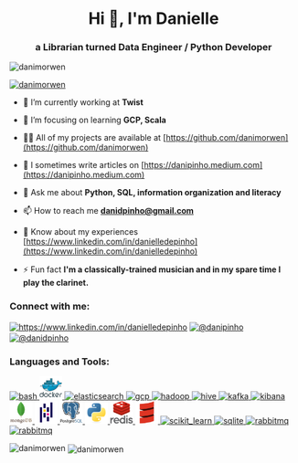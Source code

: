 <h1 align="center">Hi 👋, I'm Danielle</h1>
<h3 align="center">a Librarian turned Data Engineer / Python Developer</h3>

<p align="left"> <img src="https://komarev.com/ghpvc/?username=danimorwen&label=Profile%20views&color=0e75b6&style=flat" alt="danimorwen" /> </p>

<p align="left"> <a href="https://github.com/ryo-ma/github-profile-trophy"><img src="https://github-profile-trophy.vercel.app/?username=danimorwen" alt="danimorwen" /></a> </p>

- 🔭 I’m currently working at **Twist**

- 🌱 I’m focusing on learning **GCP, Scala**

- 👨‍💻 All of my projects are available at [https://github.com/danimorwen](https://github.com/danimorwen)

- 📝 I sometimes write articles on [https://danipinho.medium.com](https://danipinho.medium.com)

- 💬 Ask me about **Python, SQL, information organization and literacy**

- 📫 How to reach me **danidpinho@gmail.com**

- 📄 Know about my experiences [https://www.linkedin.com/in/danielledepinho](https://www.linkedin.com/in/danielledepinho)

- ⚡ Fun fact **I'm a classically-trained musician and in my spare time I play the clarinet.**

<h3 align="left">Connect with me:</h3>
<p align="left">
<a href="https://linkedin.com/in/https://www.linkedin.com/in/danielledepinho" target="blank"><img align="center" src="https://raw.githubusercontent.com/rahuldkjain/github-profile-readme-generator/master/src/images/icons/Social/linked-in-alt.svg" alt="https://www.linkedin.com/in/danielledepinho" height="30" width="40" /></a>
<a href="https://medium.com/@danipinho" target="blank"><img align="center" src="https://raw.githubusercontent.com/rahuldkjain/github-profile-readme-generator/master/src/images/icons/Social/medium.svg" alt="@danipinho" height="30" width="40" /></a>
<a href="https://www.hackerrank.com/@danidpinho" target="blank"><img align="center" src="https://raw.githubusercontent.com/rahuldkjain/github-profile-readme-generator/master/src/images/icons/Social/hackerrank.svg" alt="@danidpinho" height="30" width="40" /></a>
</p>

<h3 align="left">Languages and Tools:</h3>
<p align="left"> <a href="https://www.gnu.org/software/bash/" target="_blank" rel="noreferrer"> <img src="https://www.vectorlogo.zone/logos/gnu_bash/gnu_bash-icon.svg" alt="bash" width="40" height="40"/> </a> <a href="https://www.docker.com/" target="_blank" rel="noreferrer"> <img src="https://raw.githubusercontent.com/devicons/devicon/master/icons/docker/docker-original-wordmark.svg" alt="docker" width="40" height="40"/> </a> <a href="https://www.elastic.co" target="_blank" rel="noreferrer"> <img src="https://www.vectorlogo.zone/logos/elastic/elastic-icon.svg" alt="elasticsearch" width="40" height="40"/> </a> <a href="https://cloud.google.com" target="_blank" rel="noreferrer"> <img src="https://www.vectorlogo.zone/logos/google_cloud/google_cloud-icon.svg" alt="gcp" width="40" height="40"/> </a> <a href="https://hadoop.apache.org/" target="_blank" rel="noreferrer"> <img src="https://www.vectorlogo.zone/logos/apache_hadoop/apache_hadoop-icon.svg" alt="hadoop" width="40" height="40"/> </a> <a href="https://hive.apache.org/" target="_blank" rel="noreferrer"> <img src="https://www.vectorlogo.zone/logos/apache_hive/apache_hive-icon.svg" alt="hive" width="40" height="40"/> </a> <a href="https://kafka.apache.org/" target="_blank" rel="noreferrer"> <img src="https://www.vectorlogo.zone/logos/apache_kafka/apache_kafka-icon.svg" alt="kafka" width="40" height="40"/> </a> <a href="https://www.elastic.co/kibana" target="_blank" rel="noreferrer"> <img src="https://www.vectorlogo.zone/logos/elasticco_kibana/elasticco_kibana-icon.svg" alt="kibana" width="40" height="40"/> </a> <a href="https://www.mongodb.com/" target="_blank" rel="noreferrer"> <img src="https://raw.githubusercontent.com/devicons/devicon/master/icons/mongodb/mongodb-original-wordmark.svg" alt="mongodb" width="40" height="40"/> </a> <a href="https://pandas.pydata.org/" target="_blank" rel="noreferrer"> <img src="https://raw.githubusercontent.com/devicons/devicon/2ae2a900d2f041da66e950e4d48052658d850630/icons/pandas/pandas-original.svg" alt="pandas" width="40" height="40"/> </a> <a href="https://www.postgresql.org" target="_blank" rel="noreferrer"> <img src="https://raw.githubusercontent.com/devicons/devicon/master/icons/postgresql/postgresql-original-wordmark.svg" alt="postgresql" width="40" height="40"/> </a> <a href="https://www.python.org" target="_blank" rel="noreferrer"> <img src="https://raw.githubusercontent.com/devicons/devicon/master/icons/python/python-original.svg" alt="python" width="40" height="40"/> </a> <a href="https://redis.io" target="_blank" rel="noreferrer"> <img src="https://raw.githubusercontent.com/devicons/devicon/master/icons/redis/redis-original-wordmark.svg" alt="redis" width="40" height="40"/> </a> <a href="https://www.scala-lang.org" target="_blank" rel="noreferrer"> <img src="https://raw.githubusercontent.com/devicons/devicon/master/icons/scala/scala-original.svg" alt="scala" width="40" height="40"/> </a> <a href="https://scikit-learn.org/" target="_blank" rel="noreferrer"> <img src="https://upload.wikimedia.org/wikipedia/commons/0/05/Scikit_learn_logo_small.svg" alt="scikit_learn" width="40" height="40"/> </a> <a href="https://www.sqlite.org/" target="_blank" rel="noreferrer"> <img src="https://www.vectorlogo.zone/logos/sqlite/sqlite-icon.svg" alt="sqlite" width="40" height="40"/> </a> <a href="https://www.rabbitmq.com/" target="_blank" rel="noreferrer"> <img src="https://www.svgrepo.com/show/303576/rabbitmq-logo.svg" alt="rabbitmq" width="40" height="40"/> </a> <a href="https://www.kubernetes.io/" target="_blank" rel="noreferrer"> <img src="https://upload.wikimedia.org/wikipedia/commons/3/39/Kubernetes_logo_without_workmark.svg" alt="rabbitmq" width="40" height="40"/> </a></p>

<p><img align="left" src="https://github-readme-stats.vercel.app/api/top-langs?username=danimorwen&show_icons=true&locale=en&layout=compact" alt="danimorwen" /></p>

<p>&nbsp;<img align="center" src="https://github-readme-stats.vercel.app/api?username=danimorwen&show_icons=true&locale=en" alt="danimorwen" /></p>
